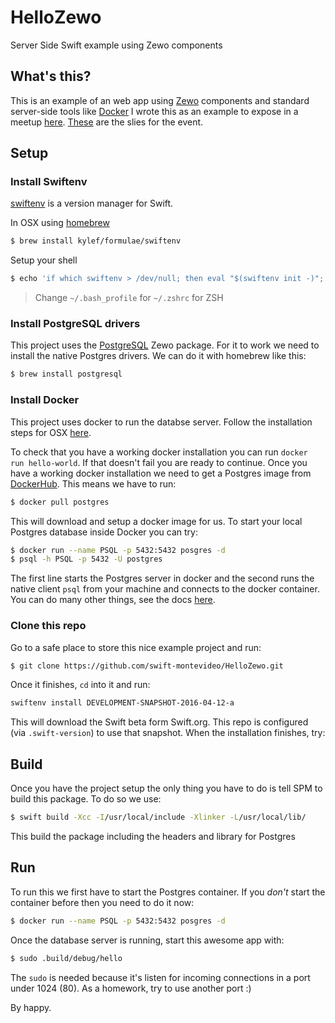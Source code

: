 # HelloZewo
Server Side Swift example using Zewo components

## What's this?
This is an example of an web app using [Zewo](http://www.zewo.io/) components and standard server-side tools like [Docker](https://www.docker.com/) I wrote this as an example to expose in a meetup [here](http://www.meetup.com/es-ES/Swift-Montevideo/events/230576236/). [These](http://www.slideshare.net/BrunoBerisso/server-side-swift-61958599) are the slies for the event.

## Setup

### Install Swiftenv
[swiftenv](https://github.com/kylef/swiftenv) is a version manager for Swift.

In OSX using [homebrew](http://brew.sh/)
```sh
$ brew install kylef/formulae/swiftenv
```

Setup your shell
```sh
$ echo 'if which swiftenv > /dev/null; then eval "$(swiftenv init -)"; fi' >> ~/.bash_profile
```
> Change `~/.bash_profile` for `~/.zshrc` for ZSH

### Install PostgreSQL drivers
This project uses the [PostgreSQL](https://github.com/Zewo/PostgreSQL) Zewo package. For it to work we need to install the native Postgres drivers. We can do it with homebrew like this:
```sh
$ brew install postgresql
```

### Install Docker
This project uses docker to run the databse server. Follow the installation steps for OSX [here](https://www.docker.com/products/docker-toolbox).

To check that you have a working docker installation you can run `docker run hello-world`. If that doesn't fail you are ready to continue.
Once you have a working docker installation we need to get a Postgres image from [DockerHub](https://hub.docker.com/). This means we have to run:
```sh
$ docker pull postgres
```

This will download and setup a docker image for us. To start your local Postgres database inside Docker you can try:
```sh
$ docker run --name PSQL -p 5432:5432 posgres -d
$ psql -h PSQL -p 5432 -U postgres
```

The first line starts the Postgres server in docker and the second runs the native client `psql` from your machine and connects to the docker container.
You can do many other things, see the docs [here](https://hub.docker.com/_/postgres/).

### Clone this repo
Go to a safe place to store this nice example project and run:
```sh
$ git clone https://github.com/swift-montevideo/HelloZewo.git
```

Once it finishes, `cd` into it and run:
```sh
swiftenv install DEVELOPMENT-SNAPSHOT-2016-04-12-a
```

This will download the Swift beta form Swift.org. This repo is configured (via `.swift-version`) to use that snapshot. When the installation finishes, try:

## Build
Once you have the project setup the only thing you have to do is tell SPM to build this package. To do so we use:
```sh
$ swift build -Xcc -I/usr/local/include -Xlinker -L/usr/local/lib/
```

This build the package including the headers and library for Postgres

## Run
To run this we first have to start the Postgres container. If you *don't* start the container before then you need to do it now:
```sh
$ docker run --name PSQL -p 5432:5432 posgres -d
```

Once the database server is running, start this awesome app with:
```sh
$ sudo .build/debug/hello
```

The `sudo` is needed because it's listen for incoming connections in a port under 1024 (80). As a homework, try to use another port :)

By happy.
